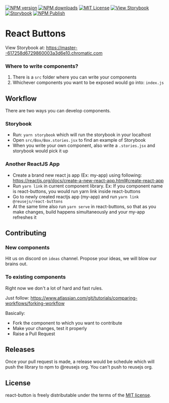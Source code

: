 
[![NPM version][npm-version-image]][npm-url]
[![NPM downloads][npm-downloads-image]][npm-downloads-url]
[![MIT License][license-image]][license-url]
[![View Storybook][view-storybook-image]][view-storybook-url]
[![Storybook](https://github.com/reusejs/react-buttons/actions/workflows/chromatic.yml/badge.svg)](https://github.com/reusejs/react-buttons/actions/workflows/chromatic.yml)
[![NPM Publish](https://github.com/reusejs/react-buttons/actions/workflows/publish.yml/badge.svg)](https://github.com/reusejs/react-buttons/actions/workflows/publish.yml)

# React Buttons

View Storybook at: https://master--617258d6729860003a3d6e10.chromatic.com

### Where to write components?

1. There is a `src` folder where you can write your components
2. Whichever components you want to be exposed would go into: `index.js`

## Workflow

There are two ways you can develop components.

### Storybook

- Run: `yarn storybook` which will run the storybook in your localhost
- Open `src/Box/Box.stories.jsx` to find an example of Storybook
- When you write your own component, also write a `.stories.jsx` and storybook would pick it up

### Another ReactJS App

- Create a brand new react js app (Ex: my-app) using following: https://reactjs.org/docs/create-a-new-react-app.html#create-react-app
- Run `yarn link` in current component library. Ex: If you component name is react-buttons, you would run yarn link inside react-buttons
- Go to newly created reactjs app (my-app) and run `yarn link @reusejs/react-buttons`
- At the same time also run `yarn serve` in react-buttons, so that as you make changes, build happens simultaneously and your my-app refreshes it

## Contributing

### New components

Hit us on discord on `ideas` channel. Propose your ideas, we will blow our brains out.

### To existing components

Right now we don't a lot of hard and fast rules. 

Just follow: https://www.atlassian.com/git/tutorials/comparing-workflows/forking-workflow

Basically:

- Fork the component to which you want to contribute
- Make your changes, test it properly
- Raise a Pull Request

## Releases

Once your pull request is made, a release would be schedule which will push the library to npm to @reusejs org. You can't push to reusejs org.

 ## License

react-button is freely distributable under the terms of the [MIT license][license-url].

[license-image]: https://img.shields.io/badge/license-MIT-blue.svg?style=flat
[license-url]: LICENSE

[npm-url]: https://npmjs.org/package/@reusejs/react-buttons
[npm-version-image]: https://img.shields.io/npm/v/@reusejs/react-buttons.svg?style=flat

[npm-downloads-image]: https://img.shields.io/npm/dm/@reusejs/react-buttons.svg?style=flat
[npm-downloads-url]: https://npmcharts.com/compare/@reusejs/react-buttons?minimal=true

[view-storybook-image]: https://img.shields.io/badge/View%20Storybook-1f425f.svg
[view-storybook-url]: https://master--617258d6729860003a3d6e10.chromatic.com